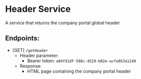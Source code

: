 # Header Service
A service that returns the company portal global header

## Endpoints:
- [GET] `/getHeader`
  - Header parameter:
    - Bearer token: `a04fd1df-598c-4529-b02e-acfe053a1249`
  - Response:
    - HTML page containing the company portal header